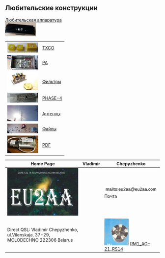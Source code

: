 
## Любительские конструкции

[Любительская аппаратура <br> ![Любительская аппаратура](photo/0LK.jpg)](AmRig.md)



| | |
|---|---|
| [![ ](photo/0TXCO2.jpg)](https://eu2aa.com/TXCO.html) | [TXCO](https://eu2aa.com/TXCO.html) |
| [![ ](photo/0PA.jpg)](https://eu2aa.com/PA.html) | [PA](https://eu2aa.com/PA.html) |
| [![ ](photo/0Fil.jpg)](https://eu2aa.com/FIL.html) | [Фильтры](https://eu2aa.com/FIL.html) |
| [![ ](photo/0P4.jpg)](https://eu2aa.com/P4.html) | [PHASE-4](https://eu2aa.com/P4.html) |
| [![ ](photo/0Ant1.jpg)](https://eu2aa.com/Ant.html) | [Антенны](https://eu2aa.com/Ant.html) |
| [![ ](photo/0LK2.jpg)](https://eu2aa.com/FILES.html) | [Файлы](https://eu2aa.com/FILES.html) |
| [![ ](photo/0LK1.jpg)](https://eu2aa.com/PDF.html) | [PDF](https://eu2aa.com/PDF.html) |

| Home Page | Vladimir | Chepyzhenko |
| ------------- | ------------- | ------------- |
|![QSL](photo/22.jpg) | |![mailto](photo/mailto3.png) Почта  |
| Direct QSL: Vladimir Chepyzhenko, ul.Vilenskaja, 37-29, MOLODECHNO 222306 Belarus | |[![RM1_AO-21_RS14](photo/28.jpg)](http://eu2aa.qrz.ru/rm1.html) [ RM1_AO-21_RS14 ](http://eu2aa.qrz.ru/rm1.html) |
